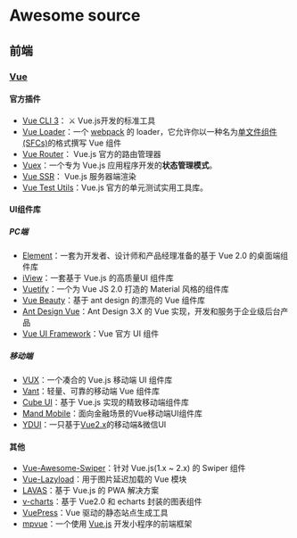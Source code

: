 # Awesome source

## 前端

### [Vue](https://cn.vuejs.org/)

#### 官方插件

- [Vue CLI 3](https://cli.vuejs.org/)： :crossed_swords: Vue.js开发的标准工具 
- [Vue Loader](https://vue-loader.vuejs.org/zh/)：一个 [webpack](https://webpack.js.org/) 的 loader，它允许你以一种名为[单文件组件 (SFCs)](https://vue-loader.vuejs.org/zh/spec.html)的格式撰写 Vue 组件 
- [Vue Router](https://router.vuejs.org/zh/)： Vue.js 官方的路由管理器
- [Vuex](https://vuex.vuejs.org/zh/)：一个专为 Vue.js 应用程序开发的**状态管理模式**。 
- [Vue SSR](https://ssr.vuejs.org/zh/)： Vue.js 服务器端渲染
- [Vue Test Utils](https://vue-test-utils.vuejs.org/zh/)：Vue.js 官方的单元测试实用工具库。 

#### UI组件库

##### PC端

- [Element](http://element-cn.eleme.io/#/zh-CN)：一套为开发者、设计师和产品经理准备的基于 Vue 2.0 的桌面端组件库
- [iView](https://www.iviewui.com/)：一套基于 Vue.js 的高质量UI 组件库
- [Vuetify](https://vuetifyjs.com/zh-Hans/)：一个为 Vue JS 2.0 打造的 Material 风格的组件库
- [Vue Beauty](https://fe-driver.github.io/vue-beauty/#/components/button)：基于 ant design 的漂亮的 Vue 组件库
- [Ant Design Vue](https://vuecomponent.github.io/ant-design/docs/vue/introduce-cn/)：Ant Design 3.X 的 Vue 实现，开发和服务于企业级后台产品
- [Vue UI Framework](https://vuejs.github.io/ui/#/)：Vue 官方 UI 组件

##### 移动端

- [VUX](https://vux.li/)：一个凑合的 Vue.js 移动端 UI 组件库
- [Vant](https://youzan.github.io/vant/#/zh-CN/intro)：轻量、可靠的移动端 Vue 组件库 
- [Cube UI](https://didi.github.io/cube-ui/#/zh-CN)：基于 Vue.js 实现的精致移动端组件库
- [Mand Mobile](https://didi.github.io/mand-mobile/#/zh-CN/home)：面向金融场景的Vue移动端UI组件库 
- [YDUI](http://vue.ydui.org/)：一只基于[Vue2.x](http://cn.vuejs.org/)的移动端&微信UI

#### 其他

- [Vue-Awesome-Swiper](https://surmon-china.github.io/vue-awesome-swiper/)：针对 Vue.js(1.x ~ 2.x) 的 Swiper 组件
- [Vue-Lazyload](http://hilongjw.github.io/vue-lazyload/)：用于图片延迟加载的 Vue 模块
- [LAVAS](https://lavas.baidu.com/)：基于 Vue.js 的 PWA 解决方案
- [v-charts](https://v-charts.js.org/)：基于 Vue2.0 和 echarts 封装的图表组件 
- [VuePress](https://vuepress.docschina.org/)：Vue 驱动的静态站点生成工具 
- [mpvue](http://mpvue.com/)：一个使用 [Vue.js](https:/cn./vuejs.org/) 开发小程序的前端框架 